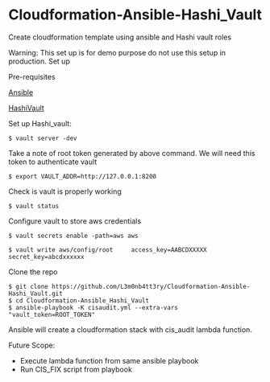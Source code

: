 # Cloudformation-Ansible-Hashi_Vault
Create cloudformation template using ansible and Hashi vault roles

Warning: This set up is for demo purpose do not use this setup in production.
Set up

Pre-requisites


[Ansible](https://docs.ansible.com/ansible/latest/installation_guide/intro_installation.html/)

[HashiVault](https://www.vaultproject.io/downloads.html/)

Set up Hashi_vault:
```
$ vault server -dev
```
Take a note of root token generated by above command. We will need this token to authenticate vault
```
$ export VAULT_ADDR=http://127.0.0.1:8200
```
Check is vault is properly working 
```
$ vault status
```
Configure vault to store aws credentials
```
$ vault secrets enable -path=aws aws

$ vault write aws/config/root     access_key=AABCDXXXXX     secret_key=abcdxxxxxx
```
Clone the repo
```
$ git clone https://github.com/L3m0nb4tt3ry/Cloudformation-Ansible-Hashi_Vault.git
$ cd Cloudformation-Ansible_Hashi_Vault
$ ansible-playbook -K cisaudit.yml --extra-vars "vault_token=ROOT_TOKEN"
```
Ansible will create a cloudformation stack with cis_audit lambda function.

Future Scope:
- Execute lambda function from same ansible playbook
- Run CIS_FIX script from playbook


